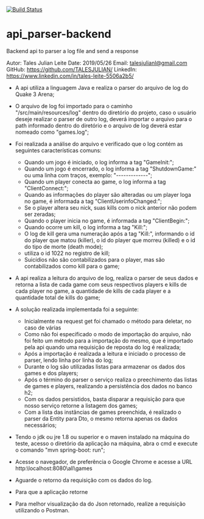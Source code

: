 [![Build Status](https://travis-ci.org/TALESJULIAN/api-parser-backend.svg?branch=master)](https://travis-ci.org/TALESJULIAN/api-parser-backend)
# api_parser-backend
Backend api to parser a log file and send a response

Autor: Tales Julian Leite
Date: 2019/05/26
Email: talesjulianl@gmail.com
GitHub: https://github.com/TALESJULIAN/
LinkedIn: https://www.linkedin.com/in/tales-leite-5506a2b5/

- A api utiliza a linguagem Java e realiza o parser do arquivo de log do Quake 3 Arena;

- O arquivo de log foi importado para o caminho "/src/main/resources/log" dentro do diretório do projeto,
caso o usuário deseje realizar o parser de outro log, deverá importar o arquivo para o path informado
dentro do diretório e o arquivo de log deverá estar nomeado como "games.log";

- Foi realizada a análise do arquivo e verificado que o log contém as seguintes características comuns:
	- Quando um jogo é iniciado, o log informa a tag "GameInit:";
	- Quando um jogo é encerrado, o log informa a tag "ShutdownGame:" ou uma linha com traços, exemplo: "-------------";
	- Quando um player conecta ao game, o log informa a tag "ClientConnect:";
	- Quando as informações do player são alteradas ou um player loga no game, é informada a tag "ClientUserinfoChanged:";
	- Se o player altera seu nick, suas kills com o nick anterior não podem ser zeradas;
	- Quando o player inicia no game, é informada a tag "ClientBegin:";
	- Quando ocorre um kill, o log informa a tag "Kill:";
	- O log de kill gera uma numeração após a tag "Kill:", informando o id do player que matou (killer), o id do player que morreu (killed) e o id do tipo de morte (death mode);
	- <world> utiliza o id 1022 no registro de kill;
	- Suicídios não são contabilizados para o player, mas são contabilizados como kill para o game;

- A api realiza a leitura do arquivo de log, realiza o parser de seus dados e retorna a lista
	de cada game com seus respectivos players e kills de cada player no game, a quantidade de kills de cada player e a quantidade total de kills do game;

- A solução realizada implementada foi a seguinte:
	- Inicialmente na request get foi chamado o método para deletar, no caso de várias 
	- Como não foi especificado o modo de importação do arquivo, não foi feito um método para a importação do mesmo, que
	é importado pela api quando uma requisição de reposta do log é realizada;
	- Após a importação é realizada a leitura e iniciado o processo de parser, lendo linha por linha do log;
	- Durante o log são utilizadas listas para armazenar os dados dos games e dos players;
	- Após o término do parser o serviço realiza o preechimento das listas de games e players, 
	realizando a persistência dos dados no banco h2;
	- Com os dados persistidos, basta disparar a requisição para que nosso serviço retorne a listagem dos games;
	- Com a lista das instâncias de games preenchida, é realizado o parser da Entity para Dto, 
	o mesmo retorna apenas os dados necessários;

- Tendo o jdk ou jre 1.8 ou superior e o maven instalado na máquina do teste, acesso o diretório da aplicação na máquina, 
	abra o cmd e execute o comando "mvn spring-boot: run";
- Acesse o navegador, de preferência o Google Chrome e acesse a URL http:\\localhost:8080\all\games
- Aguarde o retorno da requisição com os dados do log.
- Para que a aplicação retorne 
- Para melhor visualização da do Json retornado, realize a requisição utilizando o Postman.